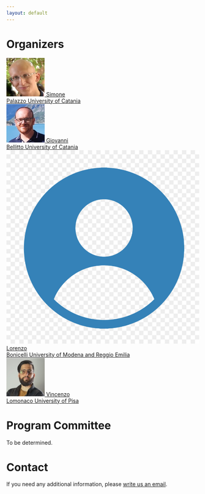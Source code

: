 ```yaml
---
layout: default
---
```


# Organizers

<a href="#">
<div class="item">
    <img class="headshot" src="img/simone.jpg"/>
    <span class="name">Simone <br>Palazzo</span>
    <span class="affiliation">University of Catania</span>
</div>
</a>
<a href="#">
<div class="item">
    <img class="headshot" src="img/giovanni.jpg"/>
    <span class="name">Giovanni <br>Bellitto</span>
    <span class="affiliation">University of Catania</span>
</div>
</a>
<a href="#">
<div class="item">
    <img class="headshot" src="img/pic.jpg"/>
    <span class="name">Lorenzo<br>Bonicelli</span>
    <span class="affiliation">University of Modena and Reggio Emilia</span>
</div>
</a>
<a href="#">
<div class="item">
    <img class="headshot" src="img/vincenzo.jpg"/>
    <span class="name">Vincenzo <br>Lomonaco</span>
    <span class="affiliation">University of Pisa</span>
</div>
</a>

# Program Committee

To be determined.

<!--<ul>
  <li>Pietro Buzzega (Covision Lab)</li>
  <li>Matthias De Lange (KU Leuven)</li>
  <li>Arthur Douillard (Sorbonne University)</li>
  <li>Sebastian Farquhar (University of Oxford)</li>
  <li>Bartosz Krawczyk (Virginia Commonwealth University)</li>
  <li>Marc Masana (Graz University of Technology)</li>
  <li>Seyed Iman Mirzadeh (Washington State University)</li>
  <li>Gido Van De Ven (Baylor College of Medicine)</li>
  <li>Joost van de Weijer (Universitat Autònoma de Barcelona)</li>
  <li>Johannes von Oswald (ETH Zurich)</li>
  <li>James Smith (Georgia Institute of Technology)</li>
  <li>Mehrdad Farajtabar (Google Deepmind)</li>
  <li>Timothée Lesort (MILA, University of Montreal)</li>
</ul>-->

# Contact

If you need any additional information, please [write us an email](mailto:simone.palazzo@unict.it).
